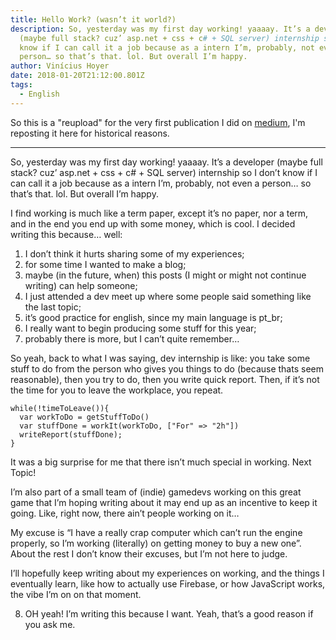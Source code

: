```yaml
---
title: Hello Work? (wasn’t it world?)
description: So, yesterday was my first day working! yaaaay. It’s a developer
  (maybe full stack? cuz’ asp.net + css + c# + SQL server) internship so I don’t
  know if I can call it a job because as a intern I’m, probably, not even a
  person… so that’s that. lol. But overall I’m happy.
author: Vinícius Hoyer
date: 2018-01-20T21:12:00.801Z
tags:
  - English
---
```

So this is a "reupload" for the very first publication I did on [medium](https://medium.com/@vhoyer/hello-work-wasnt-it-world-84e069a197a0), I'm reposting it here for historical reasons.

***

So, yesterday was my first day working! yaaaay. It’s a developer (maybe full stack? cuz’ asp.net + css + c# + SQL server) internship so I don’t know if I can call it a job because as a intern I’m, probably, not even a person… so that’s that. lol. But overall I’m happy.

I find working is much like a term paper, except it’s no paper, nor a term, and in the end you end up with some money, which is cool. I decided writing this because… well:

1. I don’t think it hurts sharing some of my experiences;
2. for some time I wanted to make a blog;
3. maybe (in the future, when) this posts (I might or might not continue writing) can help someone;
4. I just attended a dev meet up where some people said something like the last topic;
5. it’s good practice for english, since my main language is pt_br;
6. I really want to begin producing some stuff for this year;
7. probably there is more, but I can’t quite remember…

So yeah, back to what I was saying, dev internship is like: you take some stuff to do from the person who gives you things to do (because thats seem reasonable), then you try to do, then you write quick report. Then, if it’s not the time for you to leave the workplace, you repeat.

```
while(!timeToLeave()){
  var workToDo = getStuffToDo()
  var stuffDone = workIt(workToDo, ["For" => "2h"])
  writeReport(stuffDone);
}
```

It was a big surprise for me that there isn’t much special in working. Next Topic!

I’m also part of a small team of (indie) gamedevs working on this great game that I’m hoping writing about it may end up as an incentive to keep it going. Like, right now, there ain’t people working on it…

My excuse is “I have a really crap computer which can’t run the engine properly, so I’m working (literally) on getting money to buy a new one”. About the rest I don’t know their excuses, but I’m not here to judge.

I’ll hopefully keep writing about my experiences on working, and the things I eventually learn, like how to actually use Firebase, or how JavaScript works, the vibe I’m on on that moment.

8. OH yeah! I’m writing this because I want. Yeah, that’s a good reason if you ask me.
